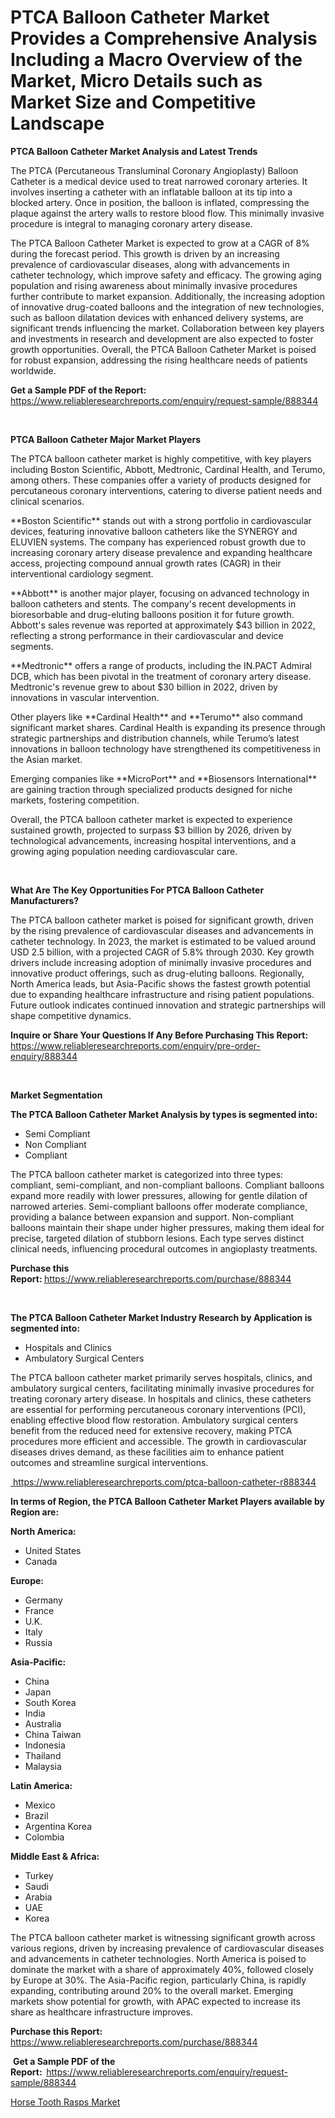 <p><h1>PTCA Balloon Catheter Market Provides a Comprehensive Analysis Including a Macro Overview of the Market, Micro Details such as Market Size and Competitive Landscape</h1></p><p><strong>PTCA Balloon Catheter Market Analysis and Latest Trends</strong></p>
<p><p>The PTCA (Percutaneous Transluminal Coronary Angioplasty) Balloon Catheter is a medical device used to treat narrowed coronary arteries. It involves inserting a catheter with an inflatable balloon at its tip into a blocked artery. Once in position, the balloon is inflated, compressing the plaque against the artery walls to restore blood flow. This minimally invasive procedure is integral to managing coronary artery disease.</p><p>The PTCA Balloon Catheter Market is expected to grow at a CAGR of 8% during the forecast period. This growth is driven by an increasing prevalence of cardiovascular diseases, along with advancements in catheter technology, which improve safety and efficacy. The growing aging population and rising awareness about minimally invasive procedures further contribute to market expansion. Additionally, the increasing adoption of innovative drug-coated balloons and the integration of new technologies, such as balloon dilatation devices with enhanced delivery systems, are significant trends influencing the market. Collaboration between key players and investments in research and development are also expected to foster growth opportunities. Overall, the PTCA Balloon Catheter Market is poised for robust expansion, addressing the rising healthcare needs of patients worldwide.</p></p>
<p><strong>Get a Sample PDF of the Report:&nbsp;</strong> <a href="https://www.reliableresearchreports.com/enquiry/request-sample/888344?utm_campaign=2317&utm_medium=2&utm_source=Github&utm_content=ia&utm_term=03032025&utm_id=ptca-balloon-catheter">https://www.reliableresearchreports.com/enquiry/request-sample/888344</a></p>
<p>&nbsp;</p>
<p><strong>PTCA Balloon Catheter Major Market Players</strong></p>
<p><p>The PTCA balloon catheter market is highly competitive, with key players including Boston Scientific, Abbott, Medtronic, Cardinal Health, and Terumo, among others. These companies offer a variety of products designed for percutaneous coronary interventions, catering to diverse patient needs and clinical scenarios.</p><p>**Boston Scientific** stands out with a strong portfolio in cardiovascular devices, featuring innovative balloon catheters like the SYNERGY and ELUVIEN systems. The company has experienced robust growth due to increasing coronary artery disease prevalence and expanding healthcare access, projecting compound annual growth rates (CAGR) in their interventional cardiology segment.</p><p>**Abbott** is another major player, focusing on advanced technology in balloon catheters and stents. The company's recent developments in bioresorbable and drug-eluting balloons position it for future growth. Abbott's sales revenue was reported at approximately $43 billion in 2022, reflecting a strong performance in their cardiovascular and device segments.</p><p>**Medtronic** offers a range of products, including the IN.PACT Admiral DCB, which has been pivotal in the treatment of coronary artery disease. Medtronic's revenue grew to about $30 billion in 2022, driven by innovations in vascular intervention.</p><p>Other players like **Cardinal Health** and **Terumo** also command significant market shares. Cardinal Health is expanding its presence through strategic partnerships and distribution channels, while Terumo’s latest innovations in balloon technology have strengthened its competitiveness in the Asian market.</p><p>Emerging companies like **MicroPort** and **Biosensors International** are gaining traction through specialized products designed for niche markets, fostering competition.</p><p>Overall, the PTCA balloon catheter market is expected to experience sustained growth, projected to surpass $3 billion by 2026, driven by technological advancements, increasing hospital interventions, and a growing aging population needing cardiovascular care.</p></p>
<p>&nbsp;</p>
<p><strong>What Are The Key Opportunities For PTCA Balloon Catheter Manufacturers?</strong></p>
<p><p>The PTCA balloon catheter market is poised for significant growth, driven by the rising prevalence of cardiovascular diseases and advancements in catheter technology. In 2023, the market is estimated to be valued around USD 2.5 billion, with a projected CAGR of 5.8% through 2030. Key growth drivers include increasing adoption of minimally invasive procedures and innovative product offerings, such as drug-eluting balloons. Regionally, North America leads, but Asia-Pacific shows the fastest growth potential due to expanding healthcare infrastructure and rising patient populations. Future outlook indicates continued innovation and strategic partnerships will shape competitive dynamics.</p></p>
<p><strong>Inquire or Share Your Questions If Any Before Purchasing This Report:</strong> <a href="https://www.reliableresearchreports.com/enquiry/pre-order-enquiry/888344?utm_campaign=2317&utm_medium=2&utm_source=Github&utm_content=ia&utm_term=03032025&utm_id=ptca-balloon-catheter">https://www.reliableresearchreports.com/enquiry/pre-order-enquiry/888344</a></p>
<p>&nbsp;</p>
<p><strong>Market Segmentation</strong></p>
<p><strong>The PTCA Balloon Catheter Market Analysis by types is segmented into:</strong></p>
<p><ul><li>Semi Compliant</li><li>Non Compliant</li><li>Compliant</li></ul></p>
<p><p>The PTCA balloon catheter market is categorized into three types: compliant, semi-compliant, and non-compliant balloons. Compliant balloons expand more readily with lower pressures, allowing for gentle dilation of narrowed arteries. Semi-compliant balloons offer moderate compliance, providing a balance between expansion and support. Non-compliant balloons maintain their shape under higher pressures, making them ideal for precise, targeted dilation of stubborn lesions. Each type serves distinct clinical needs, influencing procedural outcomes in angioplasty treatments.</p></p>
<p><strong>Purchase this Report:&nbsp;</strong><a href="https://www.reliableresearchreports.com/purchase/888344?utm_campaign=2317&utm_medium=2&utm_source=Github&utm_content=ia&utm_term=03032025&utm_id=ptca-balloon-catheter">https://www.reliableresearchreports.com/purchase/888344</a></p>
<p>&nbsp;</p>
<p><strong>The PTCA Balloon Catheter Market Industry Research by Application is segmented into:</strong></p>
<p><ul><li>Hospitals and Clinics</li><li>Ambulatory Surgical Centers</li></ul></p>
<p><p>The PTCA balloon catheter market primarily serves hospitals, clinics, and ambulatory surgical centers, facilitating minimally invasive procedures for treating coronary artery disease. In hospitals and clinics, these catheters are essential for performing percutaneous coronary interventions (PCI), enabling effective blood flow restoration. Ambulatory surgical centers benefit from the reduced need for extensive recovery, making PTCA procedures more efficient and accessible. The growth in cardiovascular diseases drives demand, as these facilities aim to enhance patient outcomes and streamline surgical interventions.</p></p>
<p><a href="https://www.reliableresearchreports.com/ptca-balloon-catheter-r888344?utm_campaign=2317&utm_medium=2&utm_source=Github&utm_content=ia&utm_term=03032025&utm_id=ptca-balloon-catheter">&nbsp;https://www.reliableresearchreports.com/ptca-balloon-catheter-r888344</a></p>
<p><strong>In terms of Region, the PTCA Balloon Catheter Market Players available by Region are:</strong></p>
<p>
    <p> <strong> North America: </strong>
        <ul>
            <li>United States</li>
            <li>Canada</li>
        </ul>
        </p> 
    <p> <strong> Europe: </strong>
        <ul>
            <li>Germany</li>
            <li>France</li>
            <li>U.K.</li>
            <li>Italy</li>
            <li>Russia</li>
        </ul>
        </p> 
    <p> <strong> Asia-Pacific: </strong>
        <ul>
            <li>China</li>
            <li>Japan</li>
            <li>South Korea</li>
            <li>India</li>
            <li>Australia</li>
            <li>China Taiwan</li>
            <li>Indonesia</li>
            <li>Thailand</li>
            <li>Malaysia</li>
        </ul>
        </p> 
    <p> <strong> Latin America: </strong>
        <ul>
            <li>Mexico</li>
            <li>Brazil</li>
            <li>Argentina Korea</li>
            <li>Colombia</li>
        </ul>
        </p> 
    <p> <strong> Middle East & Africa: </strong>
        <ul>
            <li>Turkey</li>
            <li>Saudi</li>
            <li>Arabia</li>
            <li>UAE</li>
            <li>Korea</li>
        </ul>
    </p>
    </p>
<p><p>The PTCA balloon catheter market is witnessing significant growth across various regions, driven by increasing prevalence of cardiovascular diseases and advancements in catheter technologies. North America is poised to dominate the market with a share of approximately 40%, followed closely by Europe at 30%. The Asia-Pacific region, particularly China, is rapidly expanding, contributing around 20% to the overall market. Emerging markets show potential for growth, with APAC expected to increase its share as healthcare infrastructure improves.</p></p>
<p><strong>Purchase this Report: </strong><a href="https://www.reliableresearchreports.com/purchase/888344?utm_campaign=2317&utm_medium=2&utm_source=Github&utm_content=ia&utm_term=03032025&utm_id=ptca-balloon-catheter">https://www.reliableresearchreports.com/purchase/888344</a></p>
<p>&nbsp;<strong>Get a Sample PDF of the Report:&nbsp;&nbsp;</strong><a href="https://www.reliableresearchreports.com/enquiry/request-sample/888344?utm_campaign=2317&utm_medium=2&utm_source=Github&utm_content=ia&utm_term=03032025&utm_id=ptca-balloon-catheter">https://www.reliableresearchreports.com/enquiry/request-sample/888344</a></p>
<p><strong></strong></p>
<p><p><a href="https://github.com/kirstejuvet/Market-Research-Report-List-1/blob/main/horse-tooth-rasps-market.md?utm_campaign=2317&utm_medium=2&utm_source=Github&utm_content=ia&utm_term=03032025&utm_id=ptca-balloon-catheter">Horse Tooth Rasps Market</a></p></p>